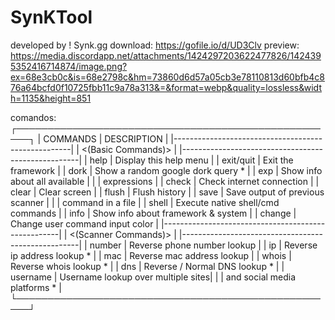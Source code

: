 # SynKTool
developed by ! Synk.gg
download:
https://gofile.io/d/UD3Clv
preview:
https://media.discordapp.net/attachments/1424297203622477826/1424395352416714874/image.png?ex=68e3cb0c&is=68e2798c&hm=73860d6d57a05cb3e78110813d60bfb4c876a64bcfd0f10725fbb11c9a78a313&=&format=webp&quality=lossless&width=1135&height=851


comandos:
    ┌────────────────────────────────────────────────────┐
    | COMMANDS      | DESCRIPTION                        |
    |----------------------------------------------------|
    |                 <(Basic Commands)>                 |
    |----------------------------------------------------|
    | help          | Display this help menu             |
    | exit/quit     | Exit the framework                 |
    | dork          | Show a random google dork query *  |
    | exp           | Show info about all available      |
    |               | expressions                        |
    | check         | Check internet connection          |
    | clear         | Clear screen                       |
    | flush         | Flush history                      |
    | save          | Save output of previous scanner    |
    |               | command in a file                  |
    | shell <cmd>   | Execute native shell/cmd commands  |
    | info          | Show info about framework & system |
    | change        | Change user command input color    |
    |----------------------------------------------------|
    |                <(Scanner Commands)>                |
    |----------------------------------------------------|
    | number        | Reverse phone number lookup        |
    | ip            | Reverse ip address lookup *        |
    | mac           | Reverse mac address lookup         |
    | whois         | Reverse whois lookup *             |
    | dns           | Reverse / Normal DNS lookup *     |
    | username      | Username lookup over multiple sites|
    |               | and social media platforms *       |
    └────────────────────────────────────────────────────┘

